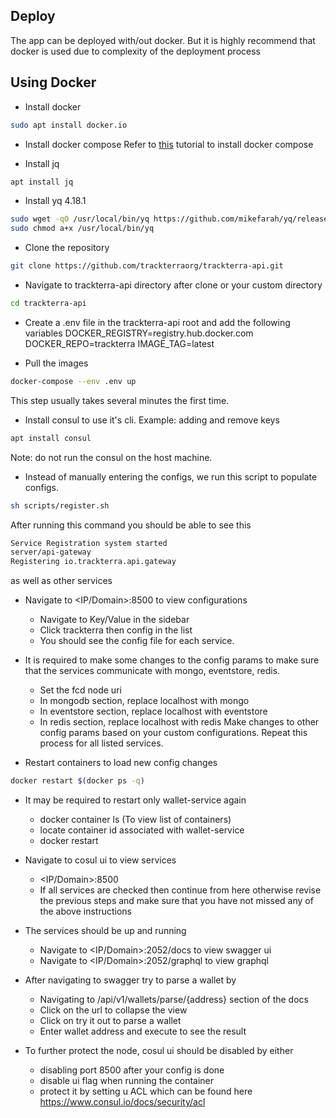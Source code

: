 <h2>  
Deploy
</h2>
<p> 
  The app can be deployed with/out docker. But it is highly recommend that docker is used due to complexity of the deployment process
</p>  
<p align="center"></p> 

## Using Docker

- Install docker
```bash
sudo apt install docker.io
```

- Install docker compose
Refer to [this](https://www.digitalocean.com/community/tutorials/how-to-install-and-use-docker-compose-on-ubuntu-20-04) tutorial to install docker compose 

- Install jq
```bash
apt install jq
```

- Install yq 4.18.1
```bash
sudo wget -qO /usr/local/bin/yq https://github.com/mikefarah/yq/releases/download/v4.18.1/yq_linux_amd64
sudo chmod a+x /usr/local/bin/yq
```

- Clone the repository
```bash
git clone https://github.com/trackterraorg/trackterra-api.git
```

- Navigate to trackterra-api directory after clone or your custom directory
```bash
cd trackterra-api
```

- Create a .env file in the trackterra-api root and add the following variables
DOCKER_REGISTRY=registry.hub.docker.com
DOCKER_REPO=trackterra
IMAGE_TAG=latest

- Pull the images
```bash
docker-compose --env .env up
```

This step usually takes several minutes the first time.

- Install consul to use it's cli. Example: adding and remove keys
```bash
apt install consul
```
Note: do not run the consul on the host machine.

- Instead of manually entering the configs, we run this script to populate configs.
```bash
sh scripts/register.sh
```

After running this command you should be able to see this 
```bash
Service Registration system started
server/api-gateway
Registering io.trackterra.api.gateway
```

as well as other services

- Navigate to <IP/Domain>:8500 to view configurations
    - Navigate to Key/Value in the sidebar
    - Click trackterra then config in the list
    - You should see the config file for each service.

- It is required to make some changes to the config params to make sure that the services communicate with mongo, eventstore, redis.
    - Set the fcd node uri
    - In mongodb section, replace localhost with mongo
    - In eventstore section, replace localhost with eventstore
    - In redis section, replace localhost with redis
Make changes to other config params based on your custom configurations.
Repeat this process for all listed services.

- Restart containers to load new config changes
```bash
docker restart $(docker ps -q)
```

- It may be required to restart only wallet-service again
    - docker container ls (To view list of containers)
    - locate container id associated with wallet-service
    - docker restart <wallet-service-id>

- Navigate to cosul ui to view services
    - <IP/Domain>:8500
    - If all services are checked then continue from here otherwise revise the previous steps and make sure that you have not missed any of the above instructions

- The services should be up and running
    - Navigate to <IP/Domain>:2052/docs to view swagger ui
    - Navigate to <IP/Domain>:2052/graphql to view graphql

- After navigating to swagger try to parse a wallet by
    - Navigating to /api/v1/wallets/parse/{address} section of the docs
    - Click on the url to collapse the view
    - Click on try it out to parse a wallet
    - Enter wallet address and execute to see the result

- To further protect the node, cosul ui should be disabled by either
    - disabling port 8500 after your config is done
    - disable ui flag when running the container
    - protect it by setting u ACL which can be found here 
    https://www.consul.io/docs/security/acl